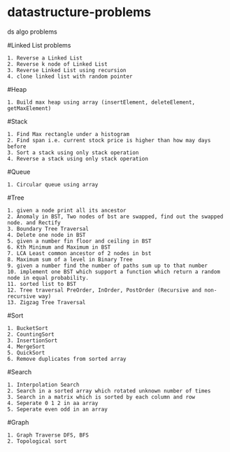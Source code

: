 # datastructure-problems
ds algo problems

#Linked List problems

    1. Reverse a Linked List    
    2. Reverse k node of Linked List
    3. Reverse Linked List using recursion
    4. clone linked list with random pointer
    
#Heap

    1. Build max heap using array (insertElement, deleteElement, getMaxElement)
    
#Stack

    1. Find Max rectangle under a histogram
    2. Find span i.e. current stock price is higher than how may days before
    3. Sort a stack using only stack operation
    4. Reverse a stack using only stack operation
    
#Queue

    1. Circular queue using array
    
#Tree

    1. given a node print all its ancestor
    2. Anomaly in BST, Two nodes of bst are swapped, find out the swapped node. and Rectify 
    3. Boundary Tree Traversal
    4. Delete one node in BST
    5. given a number fin floor and ceiling in BST
    6. Kth Minimum and Maximum in BST
    7. LCA Least common ancestor of 2 nodes in bst
    8. Maximum sum of a level in Binary Tree
    9. given a number find the number of paths sum up to that number
    10. implement one BST which support a function which return a random node in equal probability.
    11. sorted list to BST
    12. Tree traversal PreOrder, InOrder, PostOrder (Recursive and non-recursive way)
    13. Zigzag Tree Traversal
    
#Sort

    1. BucketSort
    2. CountingSort
    3. InsertionSort
    4. MergeSort
    5. QuickSort
    6. Remove duplicates from sorted array
    
#Search

    1. Interpolation Search
    2. Search in a sorted array which rotated unknown number of times
    3. Search in a matrix which is sorted by each column and row
    4. Seperate 0 1 2 in aa array
    5. Seperate even odd in an array
    
#Graph

    1. Graph Traverse DFS, BFS
    2. Topological sort
 
    
